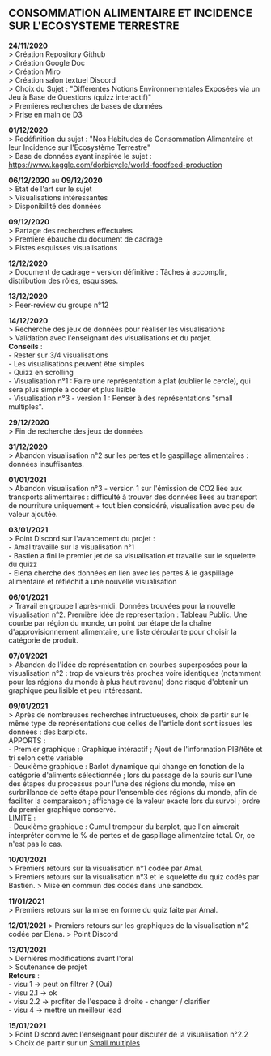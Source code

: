 ## CONSOMMATION ALIMENTAIRE ET INCIDENCE SUR L'ECOSYSTEME TERRESTRE ##

**24/11/2020**    
               > Création Repository Github  
               > Création Google Doc  
               > Création Miro  
               > Création salon textuel Discord  
               > Choix du Sujet : "Différentes Notions Environnementales Exposées via un Jeu à Base de Questions (quizz interactif)"  
               > Premières recherches de bases de données  
               > Prise en main de D3    
                 
**01/12/2020**    
               > Redéfinition du sujet : "Nos Habitudes de Consommation Alimentaire et leur Incidence sur l'Ecosystème Terrestre"  
               > Base de données ayant inspirée le sujet : https://www.kaggle.com/dorbicycle/world-foodfeed-production  
               
**06/12/2020** au **09/12/2020**   
               > Etat de l'art sur le sujet   
               > Visualisations intéressantes   
               > Disponibilité des données   
               
**09/12/2020**      
               > Partage des recherches effectuées  
               > Première ébauche du document de cadrage  
               > Pistes esquisses visualisations  
             
**12/12/2020**   
               > Document de cadrage - version définitive : Tâches à accomplir, distribution des rôles, esquisses.  

**13/12/2020**  
               > Peer-review du groupe n°12  
            
**14/12/2020**  
               > Recherche des jeux de données pour réaliser les visualisations  
               > Validation avec l'enseignant des visualisations et du projet.  
                 **Conseils** :   
                 - Rester sur 3/4 visualisations  
                 - Les visualisations peuvent être simples  
                 - Quizz en scrolling  
                 - Visualisation n°1 : Faire une représentation à plat (oublier le cercle), qui sera plus simple à coder et plus lisible  
                 - Visualisation n°3 - version 1 : Penser à des représentations "small multiples".  
                   
**29/12/2020**  
               > Fin de recherche des jeux de données
       
**31/12/2020**  
               > Abandon visualisation n°2 sur les pertes et le gaspillage alimentaires : données insuffisantes.
               
**01/01/2021**  
               > Abandon visualisation n°3 - version 1 sur l'émission de CO2 liée aux transports alimentaires : difficulté à trouver des données liées au transport de nourriture uniquement + tout bien considéré, visualisation avec peu de valeur ajoutée.    

**03/01/2021**    
               > Point Discord sur l'avancement du projet :  
               - Amal travaille sur la visualisation n°1  
               - Bastien a fini le premier jet de sa visualisation et travaille sur le squelette du quizz  
               - Elena cherche des données en lien avec les pertes & le gaspillage alimentaire et réfléchit à une nouvelle visualisation 
               
**06/01/2021**  
               > Travail en groupe l'après-midi. Données trouvées pour la nouvelle visualisation n°2. Première idée de représentation : [Tableau Public](https://public.tableau.com/profile/marcin3282#!/vizhome/MM_W16_2020_WHATISTHECARBONFOOTPRINTOFYOURFOOD/Dashboard1). Une courbe par région du monde, un point par étape de la chaîne d'approvisionnement alimentaire, une liste déroulante pour choisir la catégorie de produit.   

**07/01/2021**   
              > Abandon de l'idée de représentation en courbes superposées pour la visualisation n°2 : trop de valeurs très proches voire identiques (notamment pour les régions du monde à plus haut revenu) donc risque d'obtenir un graphique peu lisible et peu intéressant.  

**09/01/2021**  
              > Après de nombreuses recherches infructueuses, choix de partir sur le même type de représentations que celles de l'article dont sont issues les données : des barplots.   
              APPORTS :   
              - Premier graphique : Graphique intéractif ; Ajout de l'information PIB/tête et tri selon cette variable   
              - Deuxième graphique : Barlot dynamique qui change en fonction de la catégorie d'aliments sélectionnée ; lors du passage de la souris sur l'une des étapes du processus pour l'une des régions du monde, mise en surbrillance de cette étape pour l'ensemble des régions du monde, afin de faciliter la comparaison ; affichage de la valeur exacte lors du survol ; ordre du premier graphique conservé.   
              LIMITE :  
              - Deuxième graphique : Cumul trompeur du barplot, que l'on aimerait interpréter comme le % de pertes et de gaspillage alimentaire total. Or, ce n'est pas le cas.   

**10/01/2021**  
             > Premiers retours sur la visualisation n°1 codée par Amal.  
             > Premiers retours sur la visualisation n°3 et le squelette du quiz codés par Bastien.
             > Mise en commun des codes dans une sandbox.  
 
**11/01/2021**  
             > Premiers retours sur la mise en forme du quiz faite par Amal.  

**12/01/2021**
             > Premiers retours sur les graphiques de la visualisation n°2 codée par Elena.
             > Point Discord    

**13/01/2021**  
             > Dernières modifications avant l'oral  
             > Soutenance de projet  
             **Retours** :  
             - visu 1 -> peut on filtrer ? (Oui)   
             - visu 2.1 -> ok  
             - visu 2.2 -> profiter de l'espace à droite - changer / clarifier  
             - visu 4 -> mettre un meilleur lead  
             
**15/01/2021**  
             > Point Discord avec l'enseignant pour discuter de la visualisation n°2.2  
             > Choix de partir sur un [Small multiples](https://www.thinkoutsidetheslide.com/wp-content/uploads/2015/04/SmallMultiples488.png)  
